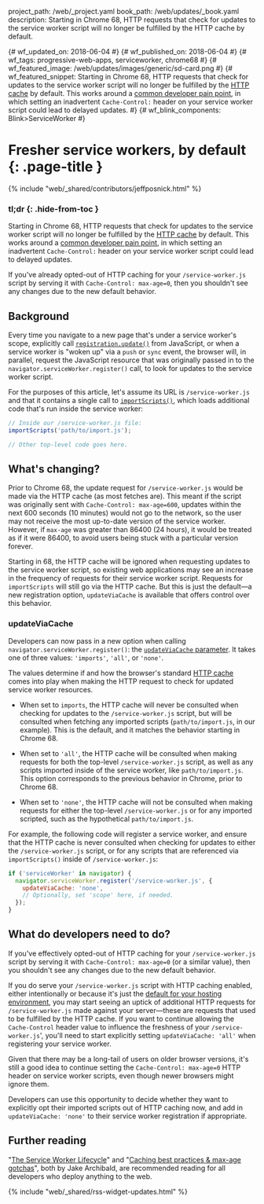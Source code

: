 project_path: /web/_project.yaml book_path: /web/updates/_book.yaml description: Starting in Chrome 68, HTTP requests that check for updates to the service worker script will no longer be fulfilled by the HTTP cache by default.

{# wf_updated_on: 2018-06-04 #} {# wf_published_on: 2018-06-04 #} {# wf_tags: progressive-web-apps, serviceworker, chrome68 #} {# wf_featured_image: /web/updates/images/generic/sd-card.png #} {# wf_featured_snippet: Starting in Chrome 68, HTTP requests that check for updates to the service worker script will no longer be fulfilled by the [HTTP cache](/web/fundamentals/performance/optimizing-content-efficiency/http-caching) by default. This works around a [common developer pain point](/web/tools/workbox/guides/service-worker-checklist#cache-control_of_your_service_worker_file), in which setting an inadvertent `Cache-Control:` header on your service worker script could lead to delayed updates. #} {# wf_blink_components: Blink>ServiceWorker #}

# Fresher service workers, by default {: .page-title }

{% include "web/_shared/contributors/jeffposnick.html" %}

### tl;dr {: .hide-from-toc }

Starting in Chrome 68, HTTP requests that check for updates to the service worker script will no longer be fulfilled by the [HTTP cache](/web/fundamentals/performance/optimizing-content-efficiency/http-caching) by default. This works around a [common developer pain point](/web/tools/workbox/guides/service-worker-checklist#cache-control_of_your_service_worker_file), in which setting an inadvertent `Cache-Control:` header on your service worker script could lead to delayed updates.

If you've already opted-out of HTTP caching for your `/service-worker.js` script by serving it with `Cache-Control: max-age=0`, then you shouldn't see any changes due to the new default behavior.

## Background

Every time you navigate to a new page that's under a service worker's scope, explicitly call [`registration.update()`](https://developer.mozilla.org/en-US/docs/Web/API/ServiceWorkerRegistration/update) from JavaScript, or when a service worker is "woken up" via a `push` or `sync` event, the browser will, in parallel, request the JavaScript resource that was originally passed in to the `navigator.serviceWorker.register()` call, to look for updates to the service worker script.

For the purposes of this article, let's assume its URL is `/service-worker.js` and that it contains a single call to [`importScripts()`](https://developer.mozilla.org/en-US/docs/Web/API/WorkerGlobalScope/importScripts), which loads additional code that's run inside the service worker:

```js
// Inside our /service-worker.js file:
importScripts('path/to/import.js');

// Other top-level code goes here.
```

## What's changing?

Prior to Chrome 68, the update request for `/service-worker.js` would be made via the HTTP cache (as most fetches are). This meant if the script was originally sent with `Cache-Control:
max-age=600`, updates within the next 600 seconds (10 minutes) would not go to the network, so the user may not receive the most up-to-date version of the service worker. However, if `max-age` was greater than 86400 (24 hours), it would be treated as if it were 86400, to avoid users being stuck with a particular version forever.

Starting in 68, the HTTP cache will be ignored when requesting updates to the service worker script, so existing web applications may see an increase in the frequency of requests for their service worker script. Requests for `importScripts` will still go via the HTTP cache. But this is just the default—a new registration option, `updateViaCache` is available that offers control over this behavior.

### updateViaCache

Developers can now pass in a new option when calling `navigator.serviceWorker.register()`: the [`updateViaCache` parameter](https://w3c.github.io/ServiceWorker/#enumdef-serviceworkerupdateviacache). It takes one of three values: `'imports'`, `'all'`, or `'none'`.

The values determine if and how the browser's standard [HTTP cache](https://jakearchibald.com/2016/caching-best-practices/) comes into play when making the HTTP request to check for updated service worker resources.

- When set to `imports`, the HTTP cache will never be consulted when checking for updates to the `/service-worker.js` script, but will be consulted when fetching any imported scripts (`path/to/import.js`, in our example). This is the default, and it matches the behavior starting in Chrome 68.

- When set to `'all'`, the HTTP cache will be consulted when making requests for both the top-level `/service-worker.js` script, as well as any scripts imported inside of the service worker, like `path/to/import.js`. This option corresponds to the previous behavior in Chrome, prior to Chrome 68.

- When set to `'none'`, the HTTP cache will not be consulted when making requests for either the top-level `/service-worker.js` or for any imported scripted, such as the hypothetical `path/to/import.js`.

For example, the following code will register a service worker, and ensure that the HTTP cache is never consulted when checking for updates to either the `/service-worker.js` script, or for any scripts that are referenced via `importScripts()` inside of `/service-worker.js`:

```js
if ('serviceWorker' in navigator) {
  navigator.serviceWorker.register('/service-worker.js', {
    updateViaCache: 'none',
    // Optionally, set 'scope' here, if needed.
  });
}
```

## What do developers need to do?

If you've effectively opted-out of HTTP caching for your `/service-worker.js` script by serving it with `Cache-Control: max-age=0` (or a similar value), then you shouldn't see any changes due to the new default behavior.

If you do serve your `/service-worker.js` script with HTTP caching enabled, either intentionally or because it's just the [default for your hosting environment](https://jakearchibald.com/2016/caching-best-practices/#max-age-on-mutable-content-is-often-the-wrong-choice), you may start seeing an uptick of additional HTTP requests for `/service-worker.js` made against your server—these are requests that used to be fulfilled by the HTTP cache. If you want to continue allowing the `Cache-Control` header value to influence the freshness of your `/service-worker.js`', you'll need to start explicitly setting `updateViaCache: 'all'` when registering your service worker.

Given that there may be a long-tail of users on older browser versions, it's still a good idea to continue setting the `Cache-Control: max-age=0` HTTP header on service worker scripts, even though newer browsers might ignore them.

Developers can use this opportunity to decide whether they want to explicitly opt their imported scripts out of HTTP caching now, and add in `updateViaCache: 'none'` to their service worker registration if appropriate.

## Further reading

"[The Service Worker Lifecycle](/web/fundamentals/primers/service-workers/lifecycle)" and "[Caching best practices & max-age gotchas](https://jakearchibald.com/2016/caching-best-practices/)", both by Jake Archibald, are recommended reading for all developers who deploy anything to the web.

{% include "web/_shared/rss-widget-updates.html" %}